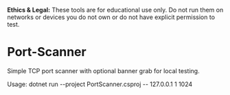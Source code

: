 **Ethics & Legal:** These tools are for educational use only. Do not run them on networks or devices you do not own or do not have explicit permission to test.

# Port-Scanner
Simple TCP port scanner with optional banner grab for local testing.

Usage:
dotnet run --project PortScanner.csproj -- 127.0.0.1 1 1024
